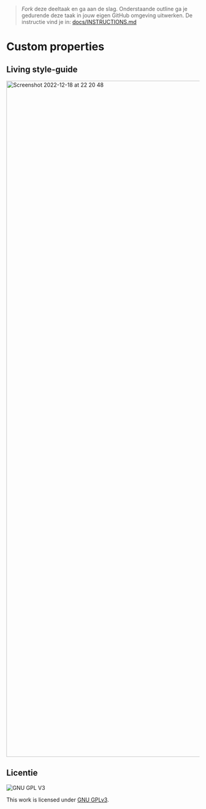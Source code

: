 > _Fork_ deze deeltaak en ga aan de slag. 
Onderstaande outline ga je gedurende deze taak in jouw eigen GitHub omgeving uitwerken. 
De instructie vind je in: [docs/INSTRUCTIONS.md](docs/INSTRUCTIONS.md)

# Custom properties

## Living style-guide 

<img width="1761" alt="Screenshot 2022-12-18 at 22 20 48" src="https://user-images.githubusercontent.com/112861555/208668496-81b7d274-fc8c-44f4-91d6-780be14c6742.png">


## Licentie

![GNU GPL V3](https://www.gnu.org/graphics/gplv3-127x51.png)

This work is licensed under [GNU GPLv3](./LICENSE).
